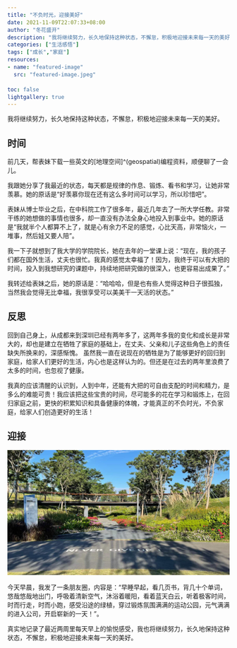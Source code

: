 ```yaml
---
title: "不负时光，迎接美好"
date: 2021-11-09T22:07:33+08:00
author: "冬花盛开"
description: "我将继续努力，长久地保持这种状态，不懈怠，积极地迎接未来每一天的美好。"
categories: ["生活感悟"]
tags: ["成长","家庭"]
resources:
- name: "featured-image"
  src: "featured-image.jpeg"

toc: false
lightgallery: true
---
```


我将继续努力，长久地保持这种状态，不懈怠，积极地迎接未来每一天的美好。

<!--more-->

## 时间

前几天，帮表妹下载一些英文的[地理空间]^(geospatial)编程资料，顺便聊了一会儿。

我跟她分享了我最近的状态，每天都是规律的作息、锻炼、看书和学习，让她非常羡慕。她的原话是“好羡慕你现在还有这么多时间可以学习，所以珍惜吧”。

表妹从博士毕业之后，在中科院工作了很多年，最近几年去了一所大学任教。非常干练的她想做的事情也很多，却一直没有办法全身心地投入到事业中。她的原话是“我就半个人都算不上了，就是心有余力不足的感觉，心比天高，非常恼火，一堆事，然后娃又要人陪”。

我一下子就想到了我大学的学院院长，她在去年的一堂课上说：“现在，我的孩子们都在国外生活，丈夫也很忙。我真的感觉太幸福了！因为，我终于可以有大把的时间，投入到我想研究的课题中，持续地把研究做的很深入，也更容易出成果了。”

我转述给表妹之后，她的原话是：“哈哈哈，但是也有些人觉得这种日子很孤独，当然我会觉得无比幸福，我很享受可以美美干一天活的状态。”

## 反思

回到自己身上，从成都来到深圳已经有两年多了，这两年多我的变化和成长是非常大的，却也是建立在牺牲了家庭的基础上，在丈夫、父亲和儿子这些角色上的责任缺失所换来的，深感惭愧。
虽然我一直在说现在的牺牲是为了能够更好的回归到家庭，给家人们更好的生活，内心也是这样认为的。但还是在过去的两年里浪费了太多的时间，也忽视了健康。

我真的应该清醒的认识到，人到中年，还能有大把的可自由支配的时间和精力，是多么的难能可贵！我应该把这些宝贵的时间，尽可能多的花在学习和锻炼上，在回归家庭之前，更快的积累知识和具备健康的体魄，才能真正的不负时光，不负家庭，给家人们创造更好的生活！

## 迎接

![sports_park](sports_park.jpeg)

今天早晨，我发了一条朋友圈，内容是：“早睡早起，看几页书，背几十个单词，悠哉悠哉地出门，呼吸着清新空气，沐浴着暖阳，看着蓝天白云，听着极客时间，时而行走，时而小跑，感受沿途的绿植，穿过锻炼氛围满满的运动公园，元气满满的进入公司，开启崭新的一天！”。

真实地记录了最近两周里每天早上的愉悦感受，我也将继续努力，长久地保持这种状态，不懈怠，积极地迎接未来每一天的美好。
